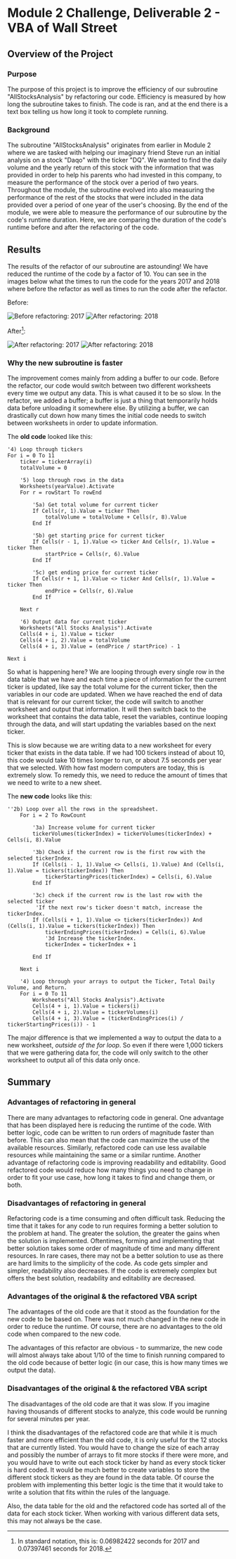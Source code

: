 # Module 2 Challenge, Deliverable 2 - VBA of Wall Street

## Overview of the Project

### Purpose

The purpose of this project is to improve the efficiency of our subroutine "AllStocksAnalysis" by refactoring our code. Efficiency is measured by how long the subroutine takes to finish. The code is ran, and at the end there is a text box telling us how long it took to complete running. 

### Background

The subroutine "AllStocksAnalysis" originates from earlier in Module 2 where we are tasked with helping our imaginary friend Steve run an initial analysis on a stock "Daqo" with the ticker "DQ". We wanted to find the daily volume and the yearly return of this stock with the information that was provided in order to help his parents who had invested in this company, to measure the performance of the stock over a period of two years. Throughout the module, the subroutine evolved into also measuring the performance of the rest of the stocks that were included in the data provided over a period of one year of the user's choosing. By the end of the module, we were able to measure the performance of our subroutine by the code's runtime duration. Here, we are comparing the duration of the code's runtime before and after the refactoring of the code.

## Results
The results of the refactor of our subroutine are astounding! We have reduced the runtime of the code by a factor of 10. You can see in the images below what the times to run the code for the years 2017 and 2018 where before the refactor as well as times to run the code after the refactor.

Before:

![Before refactoring: 2017](https://github.com/etdirksen/stock-analysis/blob/main/VBA_Challenge/Before_2017.png) ![After refactoring: 2018](https://github.com/etdirksen/stock-analysis/blob/main/VBA_Challenge/Before_2018.png)

After[^1]:

![After refactoring: 2017](https://github.com/etdirksen/stock-analysis/blob/main/VBA_Challenge/After_2017.png) ![After refactoring: 2018](https://github.com/etdirksen/stock-analysis/blob/main/VBA_Challenge/After_2018.png)


### Why the new subroutine is faster

The improvement comes mainly from adding a buffer to our code. Before the refactor, our code would switch between two different worksheets every time we output any data. This is what caused it to be so slow. In the refactor, we added a buffer; a buffer is just a thing that temporarily holds data before unloading it somewhere else. By utilizing a buffer, we can drastically cut down how many times the initial code needs to switch between worksheets in order to update information.

The __old code__ looked like this:
```
'4) Loop through tickers
For i = 0 To 11
    ticker = tickerArray(i)
    totalVolume = 0

    '5) loop through rows in the data
    Worksheets(yearValue).Activate
    For r = rowStart To rowEnd
    
        '5a) Get total volume for current ticker
        If Cells(r, 1).Value = ticker Then
            totalVolume = totalVolume + Cells(r, 8).Value
        End If
    
        '5b) get starting price for current ticker
        If Cells(r - 1, 1).Value <> ticker And Cells(r, 1).Value = ticker Then
            startPrice = Cells(r, 6).Value
        End If
        
        '5c) get ending price for current ticker
        If Cells(r + 1, 1).Value <> ticker And Cells(r, 1).Value = ticker Then
            endPrice = Cells(r, 6).Value
        End If
        
    Next r
        
    '6) Output data for current ticker
    Worksheets("All Stocks Analysis").Activate
    Cells(4 + i, 1).Value = ticker
    Cells(4 + i, 2).Value = totalVolume
    Cells(4 + i, 3).Value = (endPrice / startPrice) - 1

Next i

```

So what is happening here? We are looping through every single row in the data table that we have and each time a piece of information for the current ticker is updated, like say the total volume for the current ticker, then the variables in our code are updated. When we have reached the end of data that is relevant for our current ticker, the code will switch to another worksheet and output that information. It will then switch back to the worksheet that contains the data table, reset the variables, continue looping through the data, and will start updating the variables based on the next ticker.

This is slow because we are writing data to a new worksheet for every ticker that exists in the data table. If we had 100 tickers instead of about 10, this code would take 10 times longer to run, or about 7.5 seconds per year that we selected. With how fast modern computers are today, this is extremely slow. To remedy this, we need to reduce the amount of times that we need to write to a new sheet.

The __new code__ looks like this:
```
''2b) Loop over all the rows in the spreadsheet.
    For i = 2 To RowCount
    
        '3a) Increase volume for current ticker
        tickerVolumes(tickerIndex) = tickerVolumes(tickerIndex) + Cells(i, 8).Value
        
        '3b) Check if the current row is the first row with the selected tickerIndex.
        If (Cells(i - 1, 1).Value <> Cells(i, 1).Value) And (Cells(i, 1).Value = tickers(tickerIndex)) Then
            tickerStartingPrices(tickerIndex) = Cells(i, 6).Value
        End If
        
        '3c) check if the current row is the last row with the selected ticker
         'If the next row's ticker doesn't match, increase the tickerIndex.
        If (Cells(i + 1, 1).Value <> tickers(tickerIndex)) And (Cells(i, 1).Value = tickers(tickerIndex)) Then
            tickerEndingPrices(tickerIndex) = Cells(i, 6).Value
            '3d Increase the tickerIndex.
            tickerIndex = tickerIndex + 1
            
        End If
    
    Next i
    
    '4) Loop through your arrays to output the Ticker, Total Daily Volume, and Return.
    For i = 0 To 11
        Worksheets("All Stocks Analysis").Activate
        Cells(4 + i, 1).Value = tickers(i)
        Cells(4 + i, 2).Value = tickerVolumes(i)
        Cells(4 + i, 3).Value = (tickerEndingPrices(i) / tickerStartingPrices(i)) - 1
```

The major difference is that we implemented a way to output the data to a new worksheet, _outside of the for loop_. So even if there were 1,000 tickers that we were gathering data for, the code will only switch to the other worksheet to output all of this data only once.

## Summary

### Advantages of refactoring in general
There are many advantages to refactoring code in general. One advantage that has been displayed here is reducing the runtime of the code. With better logic, code can be written to run orders of magnitude faster than before. This can also mean that the code can maximize the use of the available resources. Similarly, refactored code can use less available resources while maintaining the same or a similar runtime. Another advantage of refactoring code is improving readability and editability. Good refactored code would reduce how many things you need to change in order to fit your use case, how long it takes to find and change them, or both.

### Disadvantages of refactoring in general
Refactoring code is a time consuming and often difficult task. Reducing the time that it takes for any code to run requires forming a better solution to the problem at hand. The greater the solution, the greater the gains when the solution is implemented. Oftentimes, forming and implementing that better solution takes some order of magnitude of time and many different resources. In rare cases, there may not be a better solution to use as there are hard limits to the simplicity of the code. As code gets simpler and simpler, readability also decreases. If the code is extremely complex but offers the best solution, readability and editability are decreased.

### Advantages of the original & the refactored VBA script
The advantages of the old code are that it stood as the foundation for the new code to be based on. There was not much changed in the new code in order to reduce the runtime. Of course, there are no advantages to the old code when compared to the new code. 

The advantages of this refactor are obvious - to summarize, the new code will almost always take about 1/10 of the time to finish running compared to the old code because of better logic (in our case, this is how many times we output the data). 

### Disadvantages of the original & the refactored VBA script
The disadvantages of the old code are that it was slow. If you imagine having thousands of different stocks to analyze, this code would be running for several minutes per year.

I think the disadvantages of the refactored code are that while it is much faster and more efficient than the old code, it is only useful for the 12 stocks that are currently listed. You would have to change the size of each array and possibly the number of arrays to fit more stocks if there were more, and you would have to write out each stock ticker by hand as every stock ticker is hard coded. It would be much better to create variables to store the different stock tickers as they are found in the data table. Of course the problem with implementing this better logic is the time that it would take to write a solution that fits within the rules of the language.

Also, the data table for the old and the refactored code has sorted all of the data for each stock ticker. When working with various different data sets, this may not always be the case.

[^1]: In standard notation, this is: 0.06982422 seconds for 2017 and 0.07397461 seconds for 2018.
